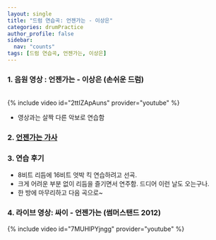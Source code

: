 ```yaml
---
layout: single
title: "드럼 연습곡: 언젠가는 - 이상은"
categories: drumPractice
author_profile: false
sidebar:
  nav: "counts"
tags: [드럼 연습곡, 언젠가는, 이상은]
---
```


### 1. 음원 영상 : 언젠가는 - 이상은 (손쉬운 드럼)

<br/>
{% include video id="2ttIZApAuns" provider="youtube" %}

- 영상과는 살짝 다른 악보로 연습함

### 2. [언젠가는 가사][]
[언젠가는 가사]: https://www.google.com/search?q=%EC%9D%B4%EC%83%81%EC%9D%80+%EC%96%B8%EC%A0%A0%EA%B0%80%EB%8A%94+%EA%B0%80%EC%82%AC&sca_esv=093f1932c1e44e67&hl=ko-KR&ei=nWZ6Zpq4GO7m1e8Ph_iEqAc&ved=0ahUKEwja-pyCk_aGAxVuc_UHHQc8AXUQ4dUDCBA&uact=5&oq=%EC%9D%B4%EC%83%81%EC%9D%80+%EC%96%B8%EC%A0%A0%EA%B0%80%EB%8A%94+%EA%B0%80%EC%82%AC&gs_lp=Egxnd3Mtd2l6LXNlcnAiHeydtOyDgeydgCDslrjsoKDqsIDripQg6rCA7IKsMgUQABiABDIIEAAYogQYiQUyCBAAGIAEGKIEMggQABiABBiiBEjyFlAAWOMTcAR4AZABBJgB-AGgAbsYqgEGMS4yMi4xuAEDyAEA-AEBmAINoAKtC8ICCxAuGIAEGLEDGIMBwgILEAAYgAQYsQMYgwHCAgQQABgDwgIREC4YgAQYsQMY0QMYgwEYxwHCAgQQLhgDwgIaEC4YgAQYsQMYgwEYlwUY3AQY3gQY3wTYAQHCAggQLhiABBixA8ICBRAuGIAEwgIOEC4YgAQYsQMYgwEY1ALCAggQABiABBixA8ICCBAuGIAEGNQCwgIaEC4YgAQYsQMYgwEYlwUY3AQY3gQY4ATYAQHCAgQQABgewgIGEAAYHhgPmAMAugYGCAEQARgUkgcFNC44LjGgB8yuAg&sclient=gws-wiz-serp

### 3. 연습 후기

- 8비트 리듬에 16비트 엇박 킥 연습하려고 선곡.
- 크게 어려운 부분 없이 리듬을 즐기면서 연주함. 드디어 이런 날도 오는구나.
- 한 방에 마무리하고 다음 곡으로~

### 4. 라이브 영상: 싸이 - 언젠가는 (썸머스탠드 2012)

{% include video id="7MUHlPYjngg" provider="youtube" %}
